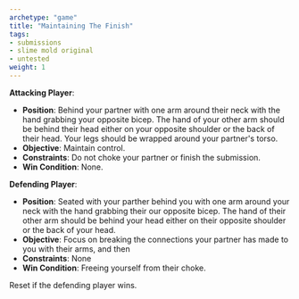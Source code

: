 ```yaml
---
archetype: "game"
title: "Maintaining The Finish"
tags: 
- submissions
- slime mold original
- untested
weight: 1
---
```


**Attacking Player**:
  * **Position**: Behind your partner with one arm around their neck with the hand grabbing your opposite bicep. The hand of your other arm should be behind their head either on your opposite shoulder or the back of their head. Your legs should be wrapped around your partner's torso.
  * **Objective**: Maintain control.
  * **Constraints**: Do not choke your partner or finish the submission.
  * **Win Condition**: None.

**Defending Player**:
  * **Position**: Seated with your parther behind you with one arm around your neck with the hand grabbing their our opposite bicep. The hand of their other arm should be behind your head either on their opposite shoulder or the back of your head.
  * **Objective**: Focus on breaking the connections your partner has made to you with their arms, and then 
  * **Constraints**: None
  * **Win Condition**: Freeing yourself from their choke.

Reset if the defending player wins.
